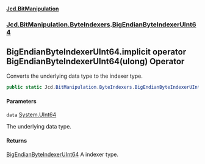 #### [Jcd.BitManipulation](index.md 'index')
### [Jcd.BitManipulation.ByteIndexers](Jcd.BitManipulation.ByteIndexers.md 'Jcd.BitManipulation.ByteIndexers').[BigEndianByteIndexerUInt64](Jcd.BitManipulation.ByteIndexers.BigEndianByteIndexerUInt64.md 'Jcd.BitManipulation.ByteIndexers.BigEndianByteIndexerUInt64')

## BigEndianByteIndexerUInt64.implicit operator BigEndianByteIndexerUInt64(ulong) Operator

Converts the underlying data type to the indexer type.

```csharp
public static Jcd.BitManipulation.ByteIndexers.BigEndianByteIndexerUInt64 implicit operator BigEndianByteIndexerUInt64(ulong data);
```
#### Parameters

<a name='Jcd.BitManipulation.ByteIndexers.BigEndianByteIndexerUInt64.op_ImplicitJcd.BitManipulation.ByteIndexers.BigEndianByteIndexerUInt64(ulong).data'></a>

`data` [System.UInt64](https://docs.microsoft.com/en-us/dotnet/api/System.UInt64 'System.UInt64')

The underlying data type.

#### Returns
[BigEndianByteIndexerUInt64](Jcd.BitManipulation.ByteIndexers.BigEndianByteIndexerUInt64.md 'Jcd.BitManipulation.ByteIndexers.BigEndianByteIndexerUInt64')
A indexer type.